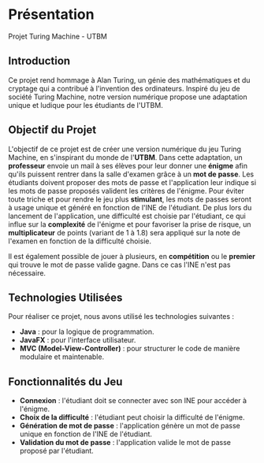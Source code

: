 # Présentation

Projet Turing Machine - UTBM    

## Introduction

Ce projet rend hommage à Alan Turing, un génie des mathématiques et du cryptage qui a contribué à l'invention des ordinateurs. Inspiré du jeu de société Turing Machine, notre version numérique propose une adaptation unique et ludique pour les étudiants de l'UTBM.

## Objectif du Projet

L'objectif de ce projet est de créer une version numérique du jeu Turing Machine, en s'inspirant du monde de l'**UTBM**. 
Dans cette adaptation, un **professeur** envoie un mail à ses élèves pour leur donner une **énigme** afin qu'ils puissent rentrer dans la salle d'examen grâce à un **mot de passe**.
Les étudiants doivent proposer des mots de passe et l'application leur indique si les mots de passe proposés valident les critères de l'énigme.
Pour éviter toute triche et pour rendre le jeu plus **stimulant**, les mots de passes seront à usage unique et généré en fonction de l'INE de l'étudiant.
De plus lors du lancement de l'application, une difficulté est choisie par l'étudiant, ce qui influe sur la **complexité** de l'énigme et pour favoriser la prise de risque, un **multiplicateur** de points (variant de 1 à 1.8) sera appliqué sur la note de l'examen en fonction de la difficulté choisie.

Il est également possible de jouer à plusieurs, en **compétition** ou le **premier** qui trouve le mot de passe valide gagne. Dans ce cas l'INE n'est pas nécessaire.

## Technologies Utilisées

Pour réaliser ce projet, nous avons utilisé les technologies suivantes :
- **Java** : pour la logique de programmation.
- **JavaFX** : pour l'interface utilisateur.
- **MVC (Model-View-Controller)** : pour structurer le code de manière modulaire et maintenable.

## Fonctionnalités du Jeu

- **Connexion** : l'étudiant doit se connecter avec son INE pour accéder à l'énigme.
- **Choix de la difficulté** : l'étudiant peut choisir la difficulté de l'énigme.
- **Génération de mot de passe** : l'application génère un mot de passe unique en fonction de l'INE de l'étudiant.
- **Validation du mot de passe** : l'application valide le mot de passe proposé par l'étudiant.
